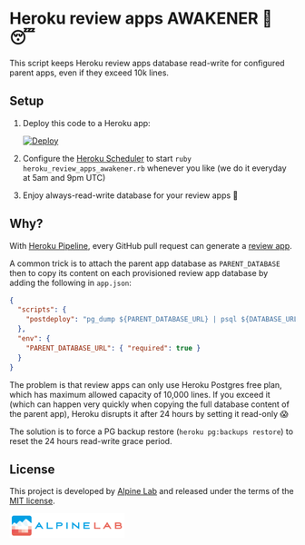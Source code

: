 # Heroku review apps AWAKENER 📢 😴

This script keeps Heroku review apps database read-write for configured parent apps, even if they exceed 10k lines.

## Setup

1. Deploy this code to a Heroku app:

    [![Deploy](https://www.herokucdn.com/deploy/button.png)](https://heroku.com/deploy?template=https://github.com/alpinelab/heroku-review-apps-awakener)

2. Configure the [Heroku Scheduler](https://devcenter.heroku.com/articles/scheduler) to start `ruby heroku_review_apps_awakener.rb` whenever you like (we do it everyday at 5am and 9pm UTC)

3. Enjoy always-read-write database for your review apps :tada:

## Why?

With [Heroku Pipeline](https://devcenter.heroku.com/articles/pipelines), every GitHub pull request can generate a [review app](https://devcenter.heroku.com/articles/github-integration-review-apps).

A common trick is to attach the parent app database as `PARENT_DATABASE` then to copy its content on each provisioned review app database by adding the following in `app.json`:

```json
{
  "scripts": {
    "postdeploy": "pg_dump ${PARENT_DATABASE_URL} | psql ${DATABASE_URL}"
  },
  "env": {
    "PARENT_DATABASE_URL": { "required": true }
  }
}
```

The problem is that review apps can only use Heroku Postgres free plan, which has maximum allowed capacity of 10,000 lines. If you exceed it (which can happen very quickly when copying the full database content of the parent app), Heroku disrupts it after 24 hours by setting it read-only :scream:

The solution is to force a PG backup restore (`heroku pg:backups restore`) to reset the 24 hours read-write grace period.

## License

This project is developed by [Alpine Lab](https://www.alpine-lab.com) and released under the terms of the [MIT license](LICENSE.md).

<a href="https://www.alpine-lab.com"><img src=".github/alpinelab-logo.png" width="40%" /></a>
